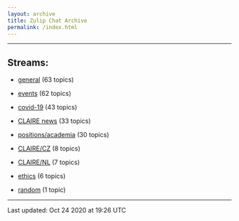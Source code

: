 ```yaml
---
layout: archive
title: Zulip Chat Archive
permalink: /index.html
---
```


---

## Streams:

* [general](stream/201199-general/index.html) (63 topics)

* [events](stream/201207-events/index.html) (62 topics)

* [covid-19](stream/226112-covid-19/index.html) (43 topics)

* [CLAIRE news](stream/201957-CLAIRE-news/index.html) (33 topics)

* [positions/academia](stream/203258-positions/academia/index.html) (30 topics)

* [CLAIRE/CZ](stream/203399-CLAIRE/CZ/index.html) (8 topics)

* [CLAIRE/NL](stream/203255-CLAIRE/NL/index.html) (7 topics)

* [ethics](stream/228366-ethics/index.html) (6 topics)

* [random](stream/202125-random/index.html) (1 topic)

<hr><p>Last updated: Oct 24 2020 at 19:26 UTC</p>